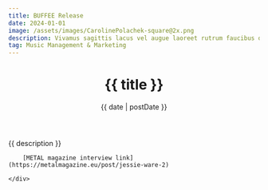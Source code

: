 ```yaml
---
title: BUFFEE Release
date: 2024-01-01
image: /assets/images/CarolinePolachek-square@2x.png
description: Vivamus sagittis lacus vel augue laoreet rutrum faucibus dolor auctor. Cras mattis consectetur purus sit amet fermentum. Nulla vitae elit libero, a pharetra augue. Aenean eu leo quam. Pellentesque ornare sem lacinia quam venenatis vestibulum.
tag: Music Management & Marketing
---
```



<header class="sectionMargin pt4">
    <h1 class="mb3 mt0">{{ title }}</h1>
    <time class="f6 ttu tracked gray">{{ date | postDate }}</time>
</header>



<div class="sectionMargin pb4">
    <div class="measure pt4">
        {{ description }}

        [METAL magazine interview link](https://metalmagazine.eu/post/jessie-ware-2)

    </div>
</div>